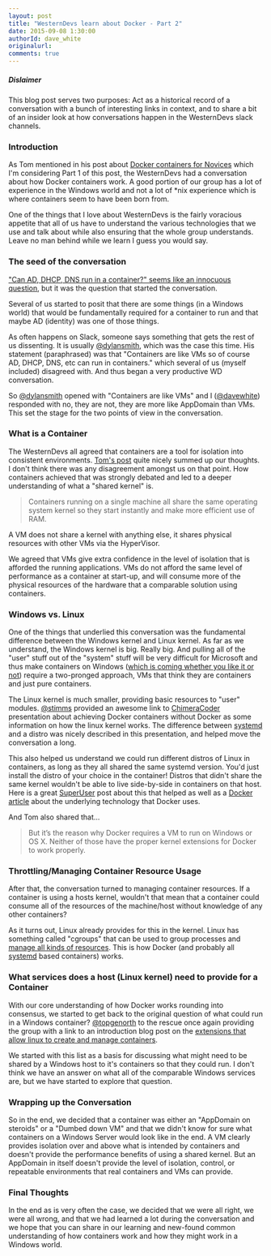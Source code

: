 ```yaml
---
layout: post
title: "WesternDevs learn about Docker - Part 2"
date: 2015-09-08 1:30:00
authorId: dave_white
originalurl: 
comments: true
---
```


##### Dislaimer
This blog post serves two purposes: Act as a historical record of a conversation with a bunch of interesting links in context, and to share a bit of an insider look at how conversations happen in the WesternDevs slack channels.

<!--more-->
  
### Introduction
As Tom mentioned in his post about [Docker containers for Novices][1] which I'm considering Part 1 of this post, the WesternDevs had a conversation about how Docker containers work. A good portion of our group has a lot of experience in the Windows world and not a lot of *nix experience which is where containers seem to have been born from. 

One of the things that I love about WesternDevs is the fairly voracious appetite that all of us have to understand the various technologies that we use and talk about while also ensuring that the whole group understands. Leave no man behind while we learn I guess you would say.  

### The seed of the conversation
["Can AD, DHCP, DNS run in a container?" seems like an innocuous question][13], but it was the question that started the conversation.

Several of us started to posit that there are some things (in a Windows world) that would be fundamentally required for a container to run and that maybe AD (identity) was one of those things. 

As often happens on Slack, someone says something that gets the rest of us dissenting. It is usually [@dylansmith][2], which was the case this time. His statement (paraphrased) was that "Containers are like VMs so of course AD, DHCP, DNS, etc can run in containers." which several of us (myself included) disagreed with.  And thus began a very productive WD conversation.

So [@dylansmith][2] opened with "Containers are like VMs" and I ([@davewhite][3]) responded with no, they are not, they are more like AppDomain than VMs. This set the stage for the two points of view in the conversation.

### What is a Container
The WesternDevs all agreed that containers are a tool for isolation into consistent environments. [Tom's post][1] quite nicely summed up our thoughts. I don't think there was any disagreement amongst us on that point. How containers achieved that was strongly debated and led to a deeper understanding of what a "shared kernel" is. 

>Containers running on a single machine all share the same operating system kernel so they start instantly and make more efficient use of RAM.

A VM does not share a kernel with anything else, it shares physical resources with other VMs via the HyperVisor. 

We agreed that VMs give extra confidence in the level of isolation that is afforded the running applications. VMs do not afford the same level of performance as a container at start-up, and will consume more of the physical resources of the hardware that a comparable solution using containers.

### Windows vs. Linux
One of the things that underlied this conversation was the fundamental difference between the Windows kernel and Linux kernel. As far as we understand, the Windows kernel is big. Really big. And pulling all of the "user" stuff out of the "system" stuff will be very difficult for Microsoft and thus make containers on Windows ([which is coming whether you like it or not][4]) require a two-pronged approach, VMs that think they are containers and just pure containers. 

The Linux kernel is much smaller, providing basic resources to "user" modules. [@stimms][6] provided an awesome link to [ChimeraCoder][5] presentation about achieving Docker containers without Docker as some information on how the linux kernel works. The difference between [systemd][7] and a distro was nicely described in this presentation, and helped move the conversation a long.

This also helped us understand we could run different distros of Linux in containers, as long as they all shared the same systemd version. You'd just install the distro of your choice in the container! Distros that didn't share the same kernel wouldn't be able to live side-by-side in containers on that host. Here is a great [SuperUser][8] post about this that helped as well as a [Docker article][9] about the underlying technology that Docker uses.

And Tom also shared that...
>But it’s the reason why Docker requires a VM to run on Windows or OS X. Neither of those have the proper kernel extensions for Docker to work properly.

### Throttling/Managing Container Resource Usage
After that, the conversation turned to managing container resources. If a container is using a hosts kernel, wouldn't that mean that a container could consume all of the resources of the machine/host without knowledge of any other containers? 

As it turns out, Linux already provides for this in the kernel. Linux has something called "cgroups" that can be used to group processes and [manage all kinds of resources][10]. This is how Docker (and probably all [systemd][7] based containers) works.

### What services does a host (Linux kernel) need to provide for a Container
With our core understanding of how Docker works rounding into consensus, we started to get back to the original question of what could run in a Windows container? [@topgenorth][11] to the rescue once again providing the group with a link to an introduction blog post on the [extensions that allow linux to create and manage containers][12].

We started with this list as a basis for discussing what might need to be shared by a Windows host to it's containers so that they could run. I don't think we have an answer on what all of the comparable Windows services are, but we have started to explore that question. 

### Wrapping up the Conversation
So in the end, we decided that a container was either an "AppDomain on steroids" or a "Dumbed down VM" and that we didn't know for sure what containers on a Windows Server would look like in the end. A VM clearly provides isolation over and above what is intended by containers and doesn't provide the performance benefits of using a shared kernel. But an AppDomain in itself doesn't provide the level of isolation, control, or repeatable environments that real containers and VMs can provide. 

### Final Thoughts
In the end as is very often the case, we decided that we were all right, we were all wrong, and that we had learned a lot during the conversation and we hope that you can share in our learning and new-found common understanding of how containers work and how they might work in a Windows world. 

[1]: http://www.westerndevs.com/docker-containers-explained-for-the-novice/
[2]: http://www.westerndevs.com/bios/dylan_smith/
[3]: http://www.westerndevs.com/bios/dave_white/
[4]: http://www.westerndevs.com/windows-server-containers-are-coming-whether-you-like-it-or-not/
[5]: http://chimeracoder.github.io/docker-without-docker/#1
[6]: http://www.westerndevs.com/bios/simon_timms/
[7]: http://chimeracoder.github.io/docker-without-docker/#9
[8]: http://superuser.com/questions/889472/docker-containers-have-their-own-kernel-or-not
[9]: https://docs.docker.com/introduction/understanding-docker/#the-underlying-technology
[10]: https://goldmann.pl/blog/2014/09/11/resource-management-in-docker/
[11]: http://www.westerndevs.com/bios/tom_opgenorth/
[12]: https://linuxcontainers.org/lxc/introduction/
[13]: http://codebetter.com/kylebaley/2015/09/01/windows-server-containers-are-coming-whether-you-like-it-or-not/#comment-2232115672

